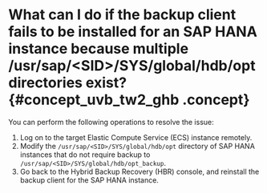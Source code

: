 # What can I do if the backup client fails to be installed for an SAP HANA instance because multiple /usr/sap/<SID\>/SYS/global/hdb/opt directories exist? {#concept_uvb_tw2_ghb .concept}

You can perform the following operations to resolve the issue:

1.  Log on to the target Elastic Compute Service \(ECS\) instance remotely.
2.  Modify the `/usr/sap/<SID>/SYS/global/hdb/opt` directory of SAP HANA instances that do not require backup to `/usr/sap/<SID>/SYS/global/hdb/opt_backup`.
3.  Go back to the Hybrid Backup Recovery \(HBR\) console, and reinstall the backup client for the SAP HANA instance.

